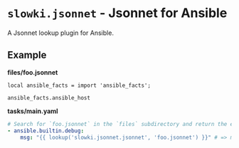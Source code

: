 # `slowki.jsonnet` - Jsonnet for Ansible

A Jsonnet lookup plugin for Ansible.

## Example

**files/foo.jsonnet**

```jsonnet
local ansible_facts = import 'ansible_facts';

ansible_facts.ansible_host
```

**tasks/main.yaml**

```yaml
# Search for `foo.jsonnet` in the `files` subdirectory and return the evaluted object
- ansible.builtin.debug:
    msg: "{{ lookup('slowki.jsonnet.jsonnet', 'foo.jsonnet') }}" # => my_hostname_here
```
